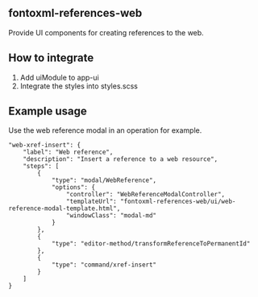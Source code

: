 fontoxml-references-web
------------------

Provide UI components for creating references to the web.

## How to integrate

1. Add uiModule to app-ui
1. Integrate the styles into styles.scss

## Example usage

Use the web reference modal in an operation for example.

```
"web-xref-insert": {
	"label": "Web reference",
	"description": "Insert a reference to a web resource",
	"steps": [
		{
			"type": "modal/WebReference",
			"options": {
				"controller": "WebReferenceModalController",
				"templateUrl": "fontoxml-references-web/ui/web-reference-modal-template.html",
				"windowClass": "modal-md"
			}
		},
		{
			"type": "editor-method/transformReferenceToPermanentId"
		},
		{
			"type": "command/xref-insert"
		}
	]
}
```
